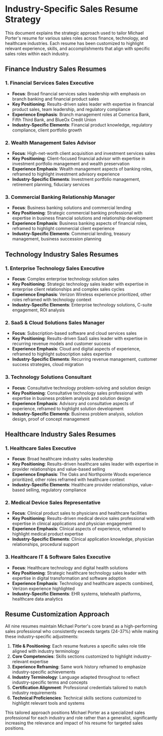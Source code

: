 # Industry-Specific Sales Resume Strategy

This document explains the strategic approach used to tailor Michael Porter's resume for various sales roles across finance, technology, and healthcare industries. Each resume has been customized to highlight relevant experience, skills, and accomplishments that align with specific sales roles within each industry.

## Finance Industry Sales Resumes

### 1. Financial Services Sales Executive
- **Focus**: Broad financial services sales leadership with emphasis on branch banking and financial product sales
- **Key Positioning**: Results-driven sales leader with expertise in financial product sales, team leadership, and regulatory compliance
- **Experience Emphasis**: Branch management roles at Comerica Bank, Fifth Third Bank, and BlueOx Credit Union
- **Industry-Specific Elements**: Financial product knowledge, regulatory compliance, client portfolio growth

### 2. Wealth Management Sales Advisor
- **Focus**: High-net-worth client acquisition and investment services sales
- **Key Positioning**: Client-focused financial advisor with expertise in investment portfolio management and wealth preservation
- **Experience Emphasis**: Wealth management aspects of banking roles, reframed to highlight investment advisory experience
- **Industry-Specific Elements**: Investment portfolio management, retirement planning, fiduciary services

### 3. Commercial Banking Relationship Manager
- **Focus**: Business banking solutions and commercial lending
- **Key Positioning**: Strategic commercial banking professional with expertise in business financial solutions and relationship development
- **Experience Emphasis**: Business banking aspects of financial roles, reframed to highlight commercial client experience
- **Industry-Specific Elements**: Commercial lending, treasury management, business succession planning

## Technology Industry Sales Resumes

### 1. Enterprise Technology Sales Executive
- **Focus**: Complex enterprise technology solution sales
- **Key Positioning**: Strategic technology sales leader with expertise in enterprise client relationships and complex sales cycles
- **Experience Emphasis**: Verizon Wireless experience prioritized, other roles reframed with technology context
- **Industry-Specific Elements**: Enterprise technology solutions, C-suite engagement, ROI analysis

### 2. SaaS & Cloud Solutions Sales Manager
- **Focus**: Subscription-based software and cloud services sales
- **Key Positioning**: Results-driven SaaS sales leader with expertise in recurring revenue models and customer success
- **Experience Emphasis**: Cloud and digital aspects of experience, reframed to highlight subscription sales expertise
- **Industry-Specific Elements**: Recurring revenue management, customer success strategies, cloud migration

### 3. Technology Solutions Consultant
- **Focus**: Consultative technology problem-solving and solution design
- **Key Positioning**: Consultative technology sales professional with expertise in business problem analysis and solution design
- **Experience Emphasis**: Advisory and consultative aspects of experience, reframed to highlight solution development
- **Industry-Specific Elements**: Business problem analysis, solution design, proof of concept management

## Healthcare Industry Sales Resumes

### 1. Healthcare Sales Executive
- **Focus**: Broad healthcare industry sales leadership
- **Key Positioning**: Results-driven healthcare sales leader with expertise in provider relationships and value-based selling
- **Experience Emphasis**: The Oaks and Northpointe Woods experience prioritized, other roles reframed with healthcare context
- **Industry-Specific Elements**: Healthcare provider relationships, value-based selling, regulatory compliance

### 2. Medical Device Sales Representative
- **Focus**: Clinical product sales to physicians and healthcare facilities
- **Key Positioning**: Results-driven medical device sales professional with expertise in clinical applications and physician engagement
- **Experience Emphasis**: Clinical aspects of experience, reframed to highlight medical product expertise
- **Industry-Specific Elements**: Clinical application knowledge, physician relationships, procedural support

### 3. Healthcare IT & Software Sales Executive
- **Focus**: Healthcare technology and digital health solutions
- **Key Positioning**: Strategic healthcare technology sales leader with expertise in digital transformation and software adoption
- **Experience Emphasis**: Technology and healthcare aspects combined, Verizon experience highlighted
- **Industry-Specific Elements**: EHR systems, telehealth platforms, healthcare data analytics

## Resume Customization Approach

All nine resumes maintain Michael Porter's core brand as a high-performing sales professional who consistently exceeds targets (24-37%) while making these industry-specific adjustments:

1. **Title & Positioning**: Each resume features a specific sales role title aligned with industry terminology
2. **Core Competencies**: Skills sections customized to highlight industry-relevant expertise
3. **Experience Reframing**: Same work history reframed to emphasize industry-specific achievements
4. **Industry Terminology**: Language adapted throughout to reflect industry-specific terms and concepts
5. **Certification Alignment**: Professional credentials tailored to match industry requirements
6. **Technical Proficiencies**: Technical skills sections customized to highlight relevant tools and systems

This tailored approach positions Michael Porter as a specialized sales professional for each industry and role rather than a generalist, significantly increasing the relevance and impact of his resume for targeted sales positions.

